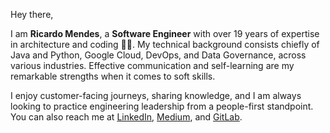 Hey there,

I am **Ricardo Mendes**, a **Software Engineer** with over 19 years of expertise in architecture and coding :technologist:. My technical background consists chiefly of Java and Python, Google Cloud, DevOps, and Data Governance, across various industries. Effective communication and self-learning are my remarkable strengths when it comes to soft skills.

I enjoy customer-facing journeys, sharing knowledge, and I am always looking to practice engineering leadership from a people-first standpoint. You can also reach me at [LinkedIn](https://www.linkedin.com/in/ricardolsmendes), [Medium](https://ricardolsmendes.medium.com), and [GitLab](https://www.gitlab.com/ricardomendes).

<!--
**ricardolsmendes/ricardolsmendes** is a ✨ _special_ ✨ repository because its `README.md` (this file) appears on your GitHub profile.
